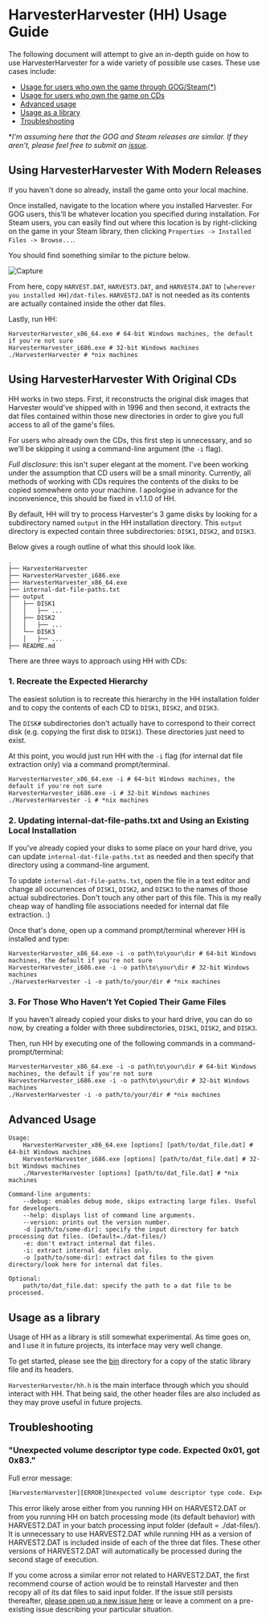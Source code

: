# HarvesterHarvester (HH) Usage Guide

The following document will attempt to give an in-depth guide on how to use HarvesterHarvester for a wide variety of possible use cases. These use cases include:
+ [Usage for users who own the game through GOG/Steam(\*)](#Using-HarvesterHarvester-with-Modern-Releases)
+ [Usage for users who own the game on CDs](#Using-HarvesterHarvester-With-Original-CDs)
+ [Advanced usage](#Advanced-Usage)
+ [Usage as a library](#Usage-as-a-library)
+ [Troubleshooting](#Troubleshooting)

\**I'm assuming here that the GOG and Steam releases are similar. If they aren't, please feel free to submit an [issue](https://github.com/IcePanorama/HarvesterHarvester/issues/).*

## Using HarvesterHarvester With Modern Releases

If you haven't done so already, install the game onto your local machine.

Once installed, navigate to the location where you installed Harvester. For GOG users, this'll be whatever location you specified during installation. For Steam users, you can easily find out where this location is by right-clicking on the game in your Steam library, then clicking `Properties -> Installed Files -> Browse...`.

You should find something similar to the picture below.

![Capture](https://github.com/user-attachments/assets/8adf89ef-8f06-4d4b-80be-2103f55a00f0)

From here, copy `HARVEST.DAT`, `HARVEST3.DAT`, and `HARVEST4.DAT` to `[wherever you installed HH]/dat-files`. `HARVEST2.DAT` is not needed as its contents are actually contained inside the other dat files.

Lastly, run HH:

```
HarvesterHarvester_x86_64.exe # 64-bit Windows machines, the default if you're not sure
HarvesterHarvester_i686.exe # 32-bit Windows machines
./HarvesterHarvester # *nix machines
```

## Using HarvesterHarvester With Original CDs

HH works in two steps. First, it reconstructs the original disk images that Harvester would've shipped with in 1996 and then second, it extracts the dat files contained within those new directories in order to give you full access to all of the game's files.

For users who already own the CDs, this first step is unnecessary, and so we'll be skipping it using a command-line argument (the `-i` flag).

_Full disclosure_: this isn't super elegant at the moment. I've been working under the assumption that CD users will be a small minority. Currently, all methods of working with CDs requires the contents of the disks to be copied somewhere onto your machine. I apologise in advance for the inconvenience, this should be fixed in v1.1.0 of HH.

By default, HH will try to process Harvester's 3 game disks by looking for a subdirectory named `output` in the HH installation directory. This `output` directory is expected contain three subdirectories: `DISK1`, `DISK2`, and `DISK3`.

Below gives a rough outline of what this should look like.

```
.
├── HarvesterHarvester
├── HarvesterHarvester_i686.exe
├── HarvesterHarvester_x86_64.exe
├── internal-dat-file-paths.txt
├── output
│   ├── DISK1
│   │   ├── ...
│   ├── DISK2
│   │   ├── ...
│   └── DISK3
│   │   ├── ...
├── README.md
```

There are three ways to approach using HH with CDs:

### 1. Recreate the Expected Hierarchy

The easiest solution is to recreate this hierarchy in the HH installation folder and to copy the contents of each CD to `DISK1`, `DISK2`, and `DISK3`.

The `DISK#` subdirectories don't actually have to correspond to their correct disk (e.g. copying the first disk to `DISK1`). These directories just need to exist.

At this point, you would just run HH with the `-i` flag (for internal dat file extraction only) via a command prompt/terminal.

```
HarvesterHarvester_x86_64.exe -i # 64-bit Windows machines, the default if you're not sure
HarvesterHarvester_i686.exe -i # 32-bit Windows machines
./HarvesterHarvester -i # *nix machines
```

### 2. Updating internal-dat-file-paths.txt and Using an Existing Local Installation

If you've already copied your disks to some place on your hard drive, you can update `internal-dat-file-paths.txt` as needed and then specify that directory using a command-line argument.

To update `internal-dat-file-paths.txt`, open the file in a text editor and change all occurrences of `DISK1`, `DISK2`, and `DISK3` to the names of those actual subdirectories. Don't touch any other part of this file. This  is my really cheap way of handling file associations needed for internal dat file extraction. :)

Once that's done, open up a command prompt/terminal wherever HH is installed and type:

```
HarvesterHarvester_x86_64.exe -i -o path\to\your\dir # 64-bit Windows machines, the default if you're not sure
HarvesterHarvester_i686.exe -i -o path\to\your\dir # 32-bit Windows machines
./HarvesterHarvester -i -o path/to/your/dir # *nix machines
```

### 3. For Those Who Haven’t Yet Copied Their Game Files

If you haven't already copied your disks to your hard drive, you can do so now, by creating a folder with three subdirectories, `DISK1`, `DISK2`, and `DISK3`.

Then, run HH by executing one of the following commands in a command-prompt/terminal:

```
HarvesterHarvester_x86_64.exe -i -o path\to\your\dir # 64-bit Windows machines, the default if you're not sure
HarvesterHarvester_i686.exe -i -o path\to\your\dir # 32-bit Windows machines
./HarvesterHarvester -i -o path/to/your/dir # *nix machines
```

## Advanced Usage

```
Usage:
	HarvesterHarvester_x86_64.exe [options] [path/to/dat_file.dat] # 64-bit Windows machines
	HarvesterHarvester_i686.exe [options] [path/to/dat_file.dat] # 32-bit Windows machines
	./HarvesterHarvester [options] [path/to/dat_file.dat] # *nix machines

Command-line arguments:
	--debug: enables debug mode, skips extracting large files. Useful for developers.
	--help: displays list of command line arguments.
	--version: prints out the version number.
	-d [path/to/some-dir]: specify the input directory for batch processing dat files. (Default=./dat-files/)
	-e: don't extract internal dat files.
	-i: extract internal dat files only.
	-o [path/to/some-dir]: extract dat files to the given directory/look here for internal dat files.

Optional:
	path/to/dat_file.dat: specify the path to a dat file to be processed.
```

## Usage as a library
Usage of HH as a library is still somewhat experimental. As time goes on, and I use it in future projects, its interface may very well change.

To get started, please see the [bin](https://github.com/IcePanorama/HarvesterHarvester/tree/main/bin) directory for a copy of the static library file and its headers.

`HarvesterHarvester/hh.h` is the main interface through which you should interact with HH. That being said, the other header files are also included as they may prove useful in future projects.

## Troubleshooting

### "Unexpected volume descriptor type code. Expected 0x01, got 0x83."
Full error message:
```bash
[HarvesterHarvester][ERROR]Unexpected volume descriptor type code. Expected 0x01, got 0x83.
```

This error likely arose either from you running HH on HARVEST2.DAT or from you running HH on batch processing mode (its default behavior) with HARVEST2.DAT in your batch processing input folder (default = ./dat-files/). It is unnecessary to use HARVEST2.DAT while running HH as a version of HARVEST2.DAT is included inside of each of the three dat files. These other versions of HARVEST2.DAT will automatically be processed during the second stage of execution.

If you come across a similar error not related to HARVEST2.DAT, the first recommend course of action would be to reinstall Harvester and then recopy all of its dat files to said input folder. If the issue still persists thereafter, [please open up a new issue here](https://github.com/IcePanorama/HarvesterHarvester/issues) or leave a comment on a pre-existing issue describing your particular situation.
